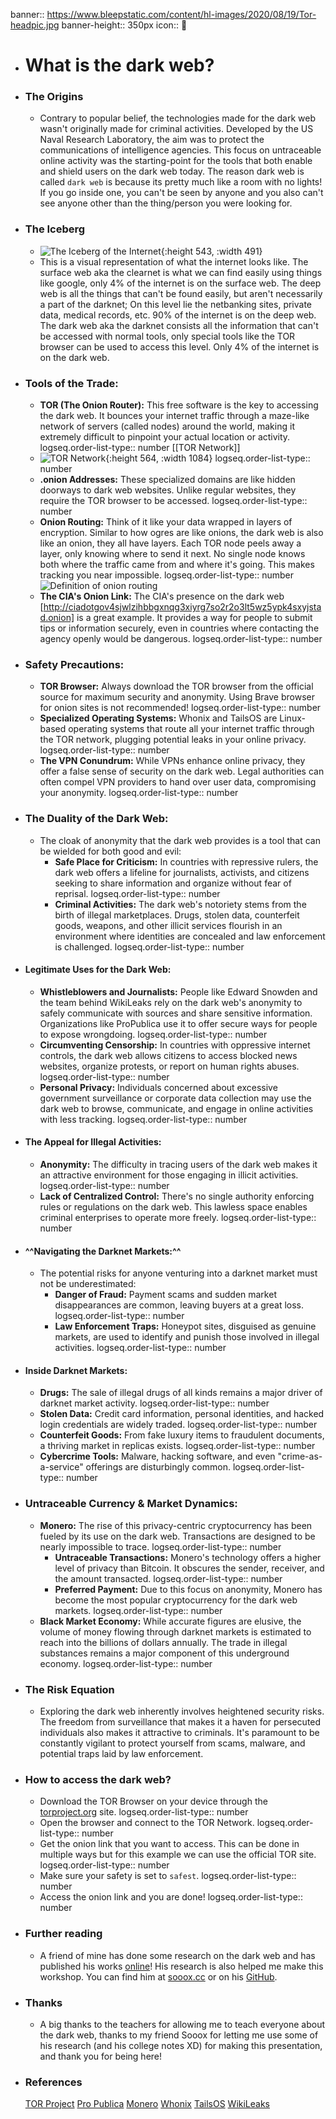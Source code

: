 banner:: https://www.bleepstatic.com/content/hl-images/2020/08/19/Tor-headpic.jpg
banner-height:: 350px
icon::  🧅

- # What is the dark web?
- ### The Origins
	- Contrary to popular belief, the technologies made for the dark web wasn't originally made for criminal activities. Developed by the US Naval Research Laboratory, the aim was to protect the communications of intelligence agencies. This focus on untraceable online activity was the starting-point for the tools that both enable and shield users on the dark web today. The reason dark web is called `dark web` is because its pretty much like a room with no lights! If you go inside one, you can't be seen by anyone and you also can't see anyone other than the thing/person you were looking for.
- ### The Iceberg
	- ![The Iceberg of the Internet](../../assets/whatis-dark_web_mobile_1751778937094_0.png){:height 543, :width 491}
	- This is a visual representation of what the internet looks like. The surface web aka the clearnet is what we can find easily using things like google, only 4% of the internet is on the surface web. The deep web is all the things that can't be found easily, but aren't necessarily a part of the darknet; On this level lie the netbanking sites, private data, medical records, etc. 90% of the internet is on the deep web. The dark web aka the darknet consists all the information that can't be accessed with normal tools, only special tools like the TOR browser can be used to access this level. Only 4% of the internet is on the dark web.
- ### Tools of the Trade:
	- **TOR (The Onion Router):** This free software is the key to accessing the dark web. It bounces your internet traffic through a maze-like network of servers (called nodes) around the world, making it extremely difficult to pinpoint your actual location or activity.
	  logseq.order-list-type:: number
	  [[TOR Network]]
	- ![TOR Network](https://github.com/Mr-Owllers/logseq/blob/main/assets/image_1751802556299_0.png?raw=true){:height 564, :width 1084}
	  logseq.order-list-type:: number
	- **.onion Addresses:** These specialized domains are like hidden doorways to dark web websites. Unlike regular websites, they require the TOR browser to be accessed.
	  logseq.order-list-type:: number
	- **Onion Routing:** Think of it like your data wrapped in layers of encryption. Similar to how ogres are like onions, the dark web is also like an onion, they all have layers. Each TOR node peels away a layer, only knowing where to send it next. No single node knows both where the traffic came from and where it's going. This makes tracking you near impossible.
	  logseq.order-list-type:: number
	  ![Definition of onion routing](https://i.pcmag.com/imagery/encyclopedia-terms/onion-routing-onion.fit_lim.size_1050x.jpg)
	- **The CIA's Onion Link:** The CIA's presence on the dark web [http://ciadotgov4sjwlzihbbgxnqg3xiyrg7so2r2o3lt5wz5ypk4sxyjstad.onion] is a great example. It provides a way for people to submit tips or information securely, even in countries where contacting the agency openly would be dangerous.
	  logseq.order-list-type:: number
- ### Safety Precautions:
	- **TOR Browser:** Always download the TOR browser from the official source for maximum security and anonymity. Using Brave browser for onion sites is not recommended!
	  logseq.order-list-type:: number
	- **Specialized Operating Systems:** Whonix and TailsOS are Linux-based operating systems that route all your internet traffic through the TOR network, plugging potential leaks in your online privacy.
	  logseq.order-list-type:: number
	- **The VPN Conundrum:** While VPNs enhance online privacy, they offer a false sense of security on the dark web. Legal authorities can often compel VPN providers to hand over user data, compromising your anonymity.
	  logseq.order-list-type:: number
- ### The Duality of the Dark Web:
	- The cloak of anonymity that the dark web provides is a tool that can be wielded for both good and evil:
		- **Safe Place for Criticism:** In countries with repressive rulers, the dark web offers a lifeline for journalists, activists, and citizens seeking to share information and organize without fear of reprisal.
		  logseq.order-list-type:: number
		- **Criminal Activities:** The dark web's notoriety stems from the birth of illegal marketplaces. Drugs, stolen data, counterfeit goods, weapons, and other illicit services flourish in an environment where identities are concealed and law enforcement is challenged.
		  logseq.order-list-type:: number
- #### Legitimate Uses for the Dark Web:
	- **Whistleblowers and Journalists:** People like Edward Snowden and the team behind WikiLeaks rely on the dark web's anonymity to safely communicate with sources and share sensitive information. Organizations like ProPublica use it to offer secure ways for people to expose wrongdoing.
	  logseq.order-list-type:: number
	- **Circumventing Censorship:** In countries with oppressive internet controls, the dark web allows citizens to access blocked news websites, organize protests, or report on human rights abuses.
	  logseq.order-list-type:: number
	- **Personal Privacy:** Individuals concerned about excessive government surveillance or corporate data collection may use the dark web to browse, communicate, and engage in online activities with less tracking.
	  logseq.order-list-type:: number
- #### The Appeal for Illegal Activities:
	- **Anonymity:** The difficulty in tracing users of the dark web makes it an attractive environment for those engaging in illicit activities.
	  logseq.order-list-type:: number
	- **Lack of Centralized Control:** There's no single authority enforcing rules or regulations on the dark web. This lawless space enables criminal enterprises to operate more freely.
	  logseq.order-list-type:: number
- #### ^^Navigating the Darknet Markets:^^
	- The potential risks for anyone venturing into a darknet market must not be underestimated:
		- **Danger of Fraud:** Payment scams and sudden market disappearances are common, leaving buyers at a great loss.
		  logseq.order-list-type:: number
		- **Law Enforcement Traps:** Honeypot sites, disguised as genuine markets, are used to identify and punish those involved in illegal activities.
		  logseq.order-list-type:: number
- #### Inside Darknet Markets:
	- **Drugs:** The sale of illegal drugs of all kinds remains a major driver of darknet market activity.
	  logseq.order-list-type:: number
	- **Stolen Data:** Credit card information, personal identities, and hacked login credentials are widely traded.
	  logseq.order-list-type:: number
	- **Counterfeit Goods:** From fake luxury items to fraudulent documents, a thriving market in replicas exists.
	  logseq.order-list-type:: number
	- **Cybercrime Tools:** Malware, hacking software, and even "crime-as-a-service" offerings are disturbingly common.
	  logseq.order-list-type:: number
- ### Untraceable Currency & Market Dynamics:
	- **Monero:** The rise of this privacy-centric cryptocurrency has been fueled by its use on the dark web. Transactions are designed to be nearly impossible to trace.
	  logseq.order-list-type:: number
		- **Untraceable Transactions:** Monero's technology offers a higher level of privacy than Bitcoin. It obscures the sender, receiver, and the amount transacted.
		  logseq.order-list-type:: number
		- **Preferred Payment:** Due to this focus on anonymity, Monero has become the most popular cryptocurrency for the dark web markets.
		  logseq.order-list-type:: number
	- **Black Market Economy:** While accurate figures are elusive, the volume of money flowing through darknet markets is estimated to reach into the billions of dollars annually. The trade in illegal substances remains a major component of this underground economy.
	  logseq.order-list-type:: number
- ### The Risk Equation
	- Exploring the dark web inherently involves heightened security risks. The freedom from surveillance that makes it a haven for persecuted individuals also makes it attractive to criminals. It's paramount to be constantly vigilant to protect yourself from scams, malware, and potential traps laid by law enforcement.
- ### How to access the dark web?
	- Download the TOR Browser on your device through the [torproject.org](https://torproject.org) site.
	  logseq.order-list-type:: number
	- Open the browser and connect to the TOR Network.
	  logseq.order-list-type:: number
	- Get the onion link that you want to access. This can be done in multiple ways but for this example we can use the official TOR site.
	  logseq.order-list-type:: number
	- Make sure your safety is set to `safest`.
	  logseq.order-list-type:: number
	- Access the onion link and you are done!
	  logseq.order-list-type:: number
- ### Further reading
	- A friend of mine has done some research on the dark web and has published his works [online](https://sooox.cc/static/logseq/index.html#/page/the%20onion%20router%20unveiled)! His research is also helped me make this workshop. You can find him at [sooox.cc](https://sooox.cc/) or on his [GitHub](https://github.com/sooox-cc).
- ### Thanks
	- A big thanks to the teachers for allowing me to teach everyone about the dark web, thanks to my friend Sooox for letting me use some of his research (and his college notes XD) for making this presentation, and thank you for being here!
- ### References
  [TOR Project](https://www.torproject.org/)
  [Pro Publica](https://www.propublica.org/)
  [Monero](https://www.getmonero.org/)
  [Whonix](https://www.whonix.org/)
  [TailsOS](https://tails.net/)
  [WikiLeaks](https://wikileaks.org/)